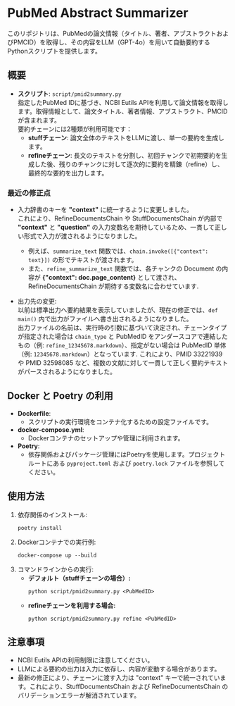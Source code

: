 # PubMed Abstract Summarizer

このリポジトリは、PubMedの論文情報（タイトル、著者、アブストラクトおよびPMCID）を取得し、その内容をLLM（GPT-4o）を用いて自動要約するPythonスクリプトを提供します。

## 概要

- **スクリプト**: `script/pmid2summary.py`  
  指定したPubMed IDに基づき、NCBI Eutils APIを利用して論文情報を取得します。取得情報として、論文タイトル、著者情報、アブストラクト、PMCIDが含まれます。  
  要約チェーンには2種類が利用可能です：
  - **stuffチェーン**: 論文全体のテキストをLLMに渡し、単一の要約を生成します。  
  - **refineチェーン**: 長文のテキストを分割し、初回チャンクで初期要約を生成した後、残りのチャンクに対して逐次的に要約を精錬（refine）し、最終的な要約を出力します。

### 最近の修正点

- 入力辞書のキーを **"context"** に統一するように変更しました。  
  これにより、RefineDocumentsChain や StuffDocumentsChain が内部で **"context"** と **"question"** の入力変数名を期待しているため、一貫して正しい形式で入力が渡されるようになりました。  
  - 例えば、`summarize_text` 関数では、`chain.invoke([{"context": text}])` の形でテキストが渡されます。
  - また、`refine_summarize_text` 関数では、各チャンクの Document の内容が **{"context": doc.page_content}** として渡され、RefineDocumentsChain が期待する変数名に合わせています.
  
- 出力先の変更:  
  以前は標準出力へ要約結果を表示していましたが、現在の修正では、`def main()` 内で出力がファイルへ書き出されるようになりました。  
  出力ファイルの名前は、実行時の引数に基づいて決定され、チェーンタイプが指定された場合は `chain_type` と PubMedID をアンダースコアで連結したもの（例: `refine_12345678.markdown`）、指定がない場合は PubMedID 単体（例: `12345678.markdown`）となっています.
これにより、PMID 33221939 や PMID 32598085 など、複数の文献に対して一貫して正しく要約テキストがパースされるようになりました。

## Docker と Poetry の利用

- **Dockerfile**:
  - スクリプトの実行環境をコンテナ化するための設定ファイルです。
- **docker-compose.yml**:
  - Dockerコンテナのセットアップや管理に利用されます。
- **Poetry**:
  - 依存関係およびパッケージ管理にはPoetryを使用します。プロジェクトルートにある `pyproject.toml` および `poetry.lock` ファイルを参照してください。

## 使用方法

1. 依存関係のインストール:
   ```
   poetry install
   ```
2. Dockerコンテナでの実行例:
   ```
   docker-compose up --build
   ```
3. コマンドラインからの実行:
   - **デフォルト（stuffチェーンの場合）:**
     ```
     python script/pmid2summary.py <PubMedID>
     ```
   - **refineチェーンを利用する場合:**
     ```
     python script/pmid2summary.py refine <PubMedID>
     ```

## 注意事項

- NCBI Eutils APIの利用制限に注意してください。
- LLMによる要約の出力は入力に依存し、内容が変動する場合があります。
- 最新の修正により、チェーンに渡す入力は "context" キーで統一されています。これにより、StuffDocumentsChain および RefineDocumentsChain のバリデーションエラーが解消されています。
